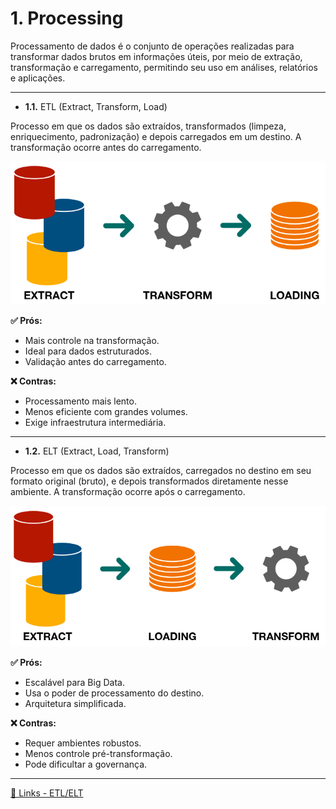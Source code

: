 # 1. Processing

Processamento de dados é o conjunto de operações realizadas para transformar dados brutos em informações úteis, por meio de extração, transformação e carregamento, permitindo seu uso em análises, relatórios e aplicações.

---

- **1.1.** ETL (Extract, Transform, Load)

Processo em que os dados são extraídos, transformados (limpeza, enriquecimento, padronização) e depois carregados em um destino. A transformação ocorre antes do carregamento.

![ETL](image/etl.png)

**✅ Prós:**
- Mais controle na transformação.
- Ideal para dados estruturados.
- Validação antes do carregamento.

**❌ Contras:**
- Processamento mais lento.
- Menos eficiente com grandes volumes.
- Exige infraestrutura intermediária.

--- 

- **1.2.** ELT (Extract, Load, Transform)

Processo em que os dados são extraídos, carregados no destino em seu formato original (bruto), e depois transformados diretamente nesse ambiente. A transformação ocorre após o carregamento.

![ELT](image/elt.png)

**✅ Prós:**
- Escalável para Big Data.
- Usa o poder de processamento do destino.
- Arquitetura simplificada.

**❌ Contras:**
- Requer ambientes robustos.
- Menos controle pré-transformação.
- Pode dificultar a governança.

---

[🔗 Links - ETL/ELT](https://www.google.com/search?sca_esv=3f2684b5ae9554a2&sxsrf=AE3TifPenbEn4x-i47YaFcdcv9wTVd4h8g:1748463468476&q=etl+e+elt&source=lnms&fbs=AIIjpHxX5k-tONtMCu8aDeA7E5WMdDwGSuc8eBkl8hX51y2q67wchyM0b9808o1ULE6sPkQYx4dkhSBWF5tC9mMxJbXeel50vhxKVvX5QQl1e2-_NoGEkcTxu_BOmbIvEu2WE5rCdYVQhrU7qMDDRE0Ga3AQT2ljb0uHP62Qy6GgBFzF70RKSsqm1pLpOR-_iEPfZ5HGH4Z6uM5zdY2VNlkQix6PcPqEmuYzIf75B_pO8Gd2FCtol4I&sa=X&ved=2ahUKEwjvycP__caNAxVsF2IAHSYEFQAQ0pQJegQIExAB&biw=1280&bih=598&dpr=1.5)